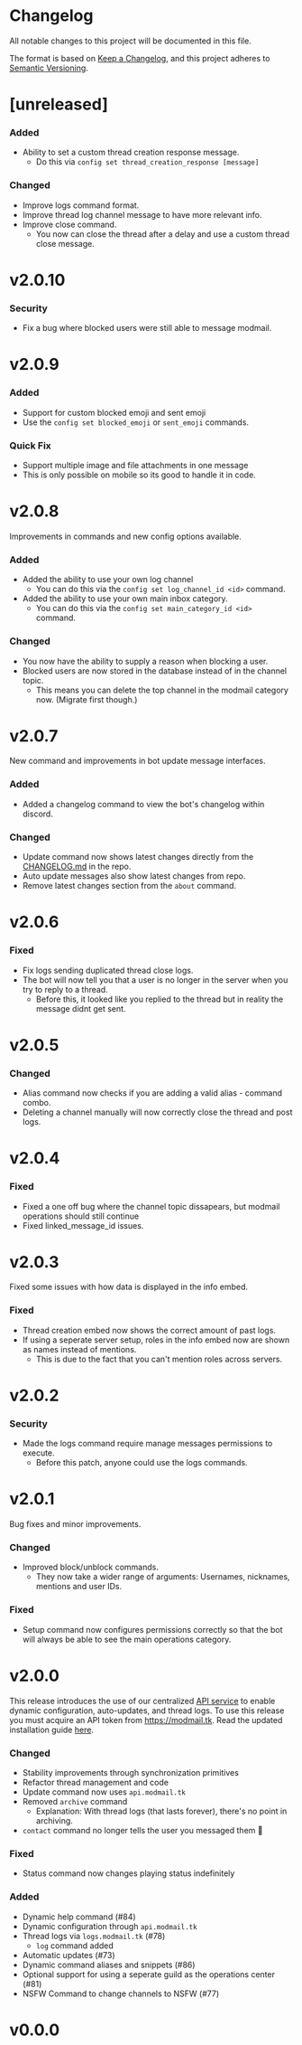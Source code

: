 # Changelog
All notable changes to this project will be documented in this file.

The format is based on [Keep a Changelog](https://keepachangelog.com/en/1.0.0/),
and this project adheres to [Semantic Versioning](https://semver.org/spec/v2.0.0.html).



# [unreleased]

### Added
- Ability to set a custom thread creation response message.
    - Do this via `config set thread_creation_response [message]`

### Changed
- Improve logs command format.
- Improve thread log channel message to have more relevant info.
- Improve close command.
    - You now can close the thread after a delay and use a custom thread close message.

# v2.0.10

### Security
- Fix a bug where blocked users were still able to message modmail.

# v2.0.9

### Added 
- Support for custom blocked emoji and sent emoji
- Use the `config set blocked_emoji` or `sent_emoji` commands.

### Quick Fix
- Support multiple image and file attachments in one message
- This is only possible on mobile so its good to handle it in code.

# v2.0.8

Improvements in commands and new config options available.

### Added 
- Added the ability to use your own log channel 
    - You can do this via the `config set log_channel_id <id>` command.
- Added the ability to use your own main inbox category.
    - You can do this via the `config set main_category_id <id>` command.

### Changed
- You now have the ability to supply a reason when blocking a user. 
- Blocked users are now stored in the database instead of in the channel topic.
    - This means you can delete the top channel in the modmail category now. (Migrate first though.)

# v2.0.7

New command and improvements in bot update message interfaces. 

### Added 
- Added a changelog command to view the bot's changelog within discord.

### Changed
- Update command now shows latest changes directly from the [CHANGELOG.md](https://modmail.tk/) in the repo.
- Auto update messages also show latest changes from repo.
- Remove latest changes section from the `about` command.

# v2.0.6

### Fixed
- Fix logs sending duplicated thread close logs.
- The bot will now tell you that a user is no longer in the server when you try to reply to a thread.
    - Before this, it looked like you replied to the thread but in reality the message didnt get sent.

# v2.0.5

### Changed
- Alias command now checks if you are adding a valid alias - command combo.
- Deleting a channel manually will now correctly close the thread and post logs.

# v2.0.4

### Fixed
- Fixed a one off bug where the channel topic dissapears, but modmail operations should still continue
- Fixed linked_message_id issues.

# v2.0.3

Fixed some issues with how data is displayed in the info embed.

### Fixed
- Thread creation embed now shows the correct amount of past logs. 
- If using a seperate server setup, roles in the info embed now are shown as names instead of mentions.
    - This is due to the fact that you can't mention roles across servers.

# v2.0.2

### Security
- Made the logs command require manage messages permissions to execute. 
    - Before this patch, anyone could use the logs commands.

# v2.0.1

Bug fixes and minor improvements.

### Changed
- Improved block/unblock commands.
    - They now take a wider range of arguments: Usernames, nicknames, mentions and user IDs.

### Fixed
- Setup command now configures permissions correctly so that the bot will always be able to see the main operations category.

# v2.0.0

This release introduces the use of our centralized [API service](https://github.com/kyb3r/webserver) to enable dynamic configuration, auto-updates, and thread logs. To use this release you must acquire an API token from https://modmail.tk. Read the updated installation guide [here](https://github.com/kyb3r/modmail/wiki/installation).

### Changed
- Stability improvements through synchronization primitives 
- Refactor thread management and code
- Update command now uses `api.modmail.tk` 
- Removed `archive` command
    - Explanation: With thread logs (that lasts forever), there's no point in archiving.
- `contact` command no longer tells the user you messaged them 👻 

### Fixed
- Status command now changes playing status indefinitely

### Added
- Dynamic help command (#84)
- Dynamic configuration through `api.modmail.tk` 
- Thread logs via `logs.modmail.tk` (#78)
    - `log` command added
- Automatic updates (#73)
- Dynamic command aliases and snippets (#86)
- Optional support for using a seperate guild as the operations center (#81)
- NSFW Command to change channels to NSFW (#77)

# v0.0.0